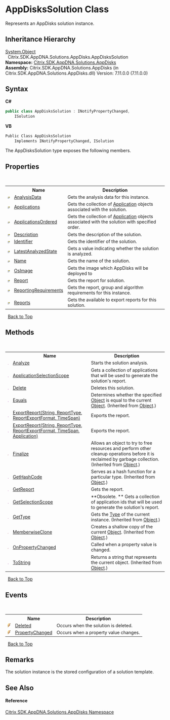 # AppDisksSolution Class
 

Represents an AppDisks solution instance.


## Inheritance Hierarchy
<a href="http://msdn2.microsoft.com/en-us/library/e5kfa45b" target="_blank">System.Object</a><br />&nbsp;&nbsp;Citrix.SDK.AppDNA.Solutions.AppDisks.AppDisksSolution<br />
**Namespace:**&nbsp;<a href="3c384851-470e-e1e2-019f-9fa48f730a55">Citrix.SDK.AppDNA.Solutions.AppDisks</a><br />**Assembly:**&nbsp;Citrix.SDK.AppDNA.Solutions.AppDisks (in Citrix.SDK.AppDNA.Solutions.AppDisks.dll) Version: 7.11.0.0 (7.11.0.0)

## Syntax

**C#**
```csharp
public class AppDisksSolution : INotifyPropertyChanged, 
	ISolution
```

**VB**
```vbnet
Public Class AppDisksSolution
	Implements INotifyPropertyChanged, ISolution
```

The AppDisksSolution type exposes the following members.


## Properties
&nbsp;<table><tr><th></th><th>Name</th><th>Description</th></tr><tr><td>![Public property](media/pubproperty.gif "Public property")</td><td><a href="1b6b2b18-13f0-72e1-f304-85b49b6dfa4b">AnalysisData</a></td><td>
Gets the analysis data for this instance.</td></tr><tr><td>![Public property](media/pubproperty.gif "Public property")</td><td><a href="29794bbf-5a64-1c86-2ce1-40bb41686eda">Applications</a></td><td>
Gets the collection of <a href="1779bfff-4b29-0f26-8a09-10acdd530bbc">Application</a> objects associated with the solution.</td></tr><tr><td>![Public property](media/pubproperty.gif "Public property")</td><td><a href="179da9dc-dbff-05ed-9b11-b74f3787c2dd">ApplicationsOrdered</a></td><td>
Gets the collection of <a href="1779bfff-4b29-0f26-8a09-10acdd530bbc">Application</a> objects associated with the solution with specified order.</td></tr><tr><td>![Public property](media/pubproperty.gif "Public property")</td><td><a href="a51c8716-aa90-fc65-0cc8-7d1d93869583">Description</a></td><td>
Gets the description of the solution.</td></tr><tr><td>![Public property](media/pubproperty.gif "Public property")</td><td><a href="ace7a6b8-429f-002b-9b33-f666f3a52107">Identifier</a></td><td>
Gets the identifier of the solution.</td></tr><tr><td>![Public property](media/pubproperty.gif "Public property")</td><td><a href="2228c544-8de1-26da-0275-856e92168ee0">LatestAnalyzedState</a></td><td>
Gets a value indicating whether the solution is analyzed.</td></tr><tr><td>![Public property](media/pubproperty.gif "Public property")</td><td><a href="cfbbec90-6901-e32d-d779-6b33822a2086">Name</a></td><td>
Gets the name of the solution.</td></tr><tr><td>![Public property](media/pubproperty.gif "Public property")</td><td><a href="c6db43dd-97a5-a680-c526-125219f36209">OsImage</a></td><td>
Gets the image which AppDisks will be deployed to</td></tr><tr><td>![Public property](media/pubproperty.gif "Public property")</td><td><a href="8dc715b3-2665-a7c3-d4ca-6ab03e47d57d">Report</a></td><td>
Gets the report for solution.</td></tr><tr><td>![Public property](media/pubproperty.gif "Public property")</td><td><a href="7c6067c1-ff68-8379-5681-6a71ef77d822">ReportingRequirements</a></td><td>
Gets the report, group and algorithm requirements for this instance.</td></tr><tr><td>![Public property](media/pubproperty.gif "Public property")</td><td><a href="a203d6d9-29e6-a4cb-1976-6126ba2efe30">Reports</a></td><td>
Gets the available to export reports for this solution.</td></tr></table>&nbsp;
<a href="#appdiskssolution-class">Back to Top</a>

## Methods
&nbsp;<table><tr><th></th><th>Name</th><th>Description</th></tr><tr><td>![Public method](media/pubmethod.gif "Public method")</td><td><a href="6099a789-d91d-6b90-70a6-b54eb77098ab">Analyze</a></td><td>
Starts the solution analysis.</td></tr><tr><td>![Public method](media/pubmethod.gif "Public method")</td><td><a href="53eabc0a-1d9a-6aa2-36b6-acbfef96dba5">ApplicationSelectionScope</a></td><td>
Gets a collection of applications that will be used to generate the solution's report.</td></tr><tr><td>![Public method](media/pubmethod.gif "Public method")</td><td><a href="76f76c85-ca77-581b-f809-2bb40c75fe6c">Delete</a></td><td>
Deletes this solution.</td></tr><tr><td>![Public method](media/pubmethod.gif "Public method")</td><td><a href="http://msdn2.microsoft.com/en-us/library/bsc2ak47" target="_blank">Equals</a></td><td>
Determines whether the specified <a href="http://msdn2.microsoft.com/en-us/library/e5kfa45b" target="_blank">Object</a> is equal to the current <a href="http://msdn2.microsoft.com/en-us/library/e5kfa45b" target="_blank">Object</a>.
 (Inherited from <a href="http://msdn2.microsoft.com/en-us/library/e5kfa45b" target="_blank">Object</a>.)</td></tr><tr><td>![Public method](media/pubmethod.gif "Public method")</td><td><a href="68499c64-523e-5cfe-eebb-3a0c23c177ae">ExportReport(String, ReportType, ReportExportFormat, TimeSpan)</a></td><td>
Exports the report.</td></tr><tr><td>![Public method](media/pubmethod.gif "Public method")</td><td><a href="32952fac-7824-88db-966a-b0e468929ce2">ExportReport(String, ReportType, ReportExportFormat, TimeSpan, Application)</a></td><td>
Exports the report.</td></tr><tr><td>![Protected method](media/protmethod.gif "Protected method")</td><td><a href="http://msdn2.microsoft.com/en-us/library/4k87zsw7" target="_blank">Finalize</a></td><td>
Allows an object to try to free resources and perform other cleanup operations before it is reclaimed by garbage collection.
 (Inherited from <a href="http://msdn2.microsoft.com/en-us/library/e5kfa45b" target="_blank">Object</a>.)</td></tr><tr><td>![Public method](media/pubmethod.gif "Public method")</td><td><a href="http://msdn2.microsoft.com/en-us/library/zdee4b3y" target="_blank">GetHashCode</a></td><td>
Serves as a hash function for a particular type.
 (Inherited from <a href="http://msdn2.microsoft.com/en-us/library/e5kfa45b" target="_blank">Object</a>.)</td></tr><tr><td>![Public method](media/pubmethod.gif "Public method")</td><td><a href="158c6f0d-e0be-595e-a354-87efe9e3f3b9">GetReport</a></td><td>
Gets the report.</td></tr><tr><td>![Public method](media/pubmethod.gif "Public method")</td><td><a href="abbbdf60-f18f-f63a-da4e-2955826abcac">GetSelectionScope</a></td><td> **Obsolete. **
Gets a collection of application ids that will be used to generate the solution's report.</td></tr><tr><td>![Public method](media/pubmethod.gif "Public method")</td><td><a href="http://msdn2.microsoft.com/en-us/library/dfwy45w9" target="_blank">GetType</a></td><td>
Gets the <a href="http://msdn2.microsoft.com/en-us/library/42892f65" target="_blank">Type</a> of the current instance.
 (Inherited from <a href="http://msdn2.microsoft.com/en-us/library/e5kfa45b" target="_blank">Object</a>.)</td></tr><tr><td>![Protected method](media/protmethod.gif "Protected method")</td><td><a href="http://msdn2.microsoft.com/en-us/library/57ctke0a" target="_blank">MemberwiseClone</a></td><td>
Creates a shallow copy of the current <a href="http://msdn2.microsoft.com/en-us/library/e5kfa45b" target="_blank">Object</a>.
 (Inherited from <a href="http://msdn2.microsoft.com/en-us/library/e5kfa45b" target="_blank">Object</a>.)</td></tr><tr><td>![Protected method](media/protmethod.gif "Protected method")</td><td><a href="a2afc06c-d6dd-e682-bf74-44371b7c3137">OnPropertyChanged</a></td><td>
Called when a property value is changed.</td></tr><tr><td>![Public method](media/pubmethod.gif "Public method")</td><td><a href="http://msdn2.microsoft.com/en-us/library/7bxwbwt2" target="_blank">ToString</a></td><td>
Returns a string that represents the current object.
 (Inherited from <a href="http://msdn2.microsoft.com/en-us/library/e5kfa45b" target="_blank">Object</a>.)</td></tr></table>&nbsp;
<a href="#appdiskssolution-class">Back to Top</a>

## Events
&nbsp;<table><tr><th></th><th>Name</th><th>Description</th></tr><tr><td>![Public event](media/pubevent.gif "Public event")</td><td><a href="699ac3ff-77e5-705d-3ef9-a67182206c84">Deleted</a></td><td>
Occurs when the solution is deleted.</td></tr><tr><td>![Public event](media/pubevent.gif "Public event")</td><td><a href="b411e4aa-7e63-cf6b-ec0c-019869db9821">PropertyChanged</a></td><td>
Occurs when a property value changes.</td></tr></table>&nbsp;
<a href="#appdiskssolution-class">Back to Top</a>

## Remarks
The solution instance is the stored configuration of a solution template.

## See Also


#### Reference
<a href="3c384851-470e-e1e2-019f-9fa48f730a55">Citrix.SDK.AppDNA.Solutions.AppDisks Namespace</a><br />